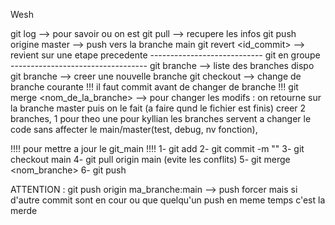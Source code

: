 Wesh

git log --> pour savoir ou on est
git pull --> recupere les infos
git push origine master --> push vers la branche main
git revert <id_commit> --> revient sur une etape precedente
---------------------------- git en groupe ----------------------------------
git branche --> liste des branches dispo
git branche <name> --> creer une nouvelle branche
git checkout <name> --> change de branche courante
!!! il faut commit avant de changer de branche !!!
git merge <nom_de_la_branche> --> pour changer les modifs : on retourne sur la branche master puis on le fait
(a faire qund le fichier est finis)
creer 2 branches, 1 pour theo une pour kyllian
les branches servent a changer le code sans affecter le main/master(test, debug, nv fonction),

!!!! pour mettre a jour le git_main !!!!
1- git add
2- git commit -m ""
3- git checkout main
4- git pull origin main (evite les conflits)
5- git merge <nom_branche>
6- git push

ATTENTION : 
git push origin ma_branche:main --> push forcer mais si d'autre commit sont en cour ou que quelqu'un push en meme temps c'est la merde

